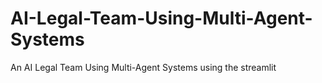 # AI-Legal-Team-Using-Multi-Agent-Systems
An AI Legal Team Using Multi-Agent Systems using the streamlit
